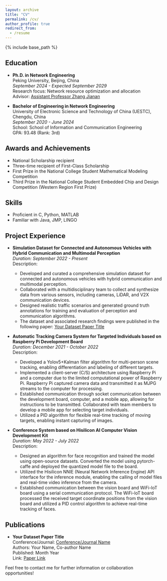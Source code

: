 ```yaml
---
layout: archive
title: "CV"
permalink: /cv/
author_profile: true
redirect_from:
  - /resume
---
```


{% include base_path %}

## Education

- **Ph.D. in Network Engineering**\
  Peking University, Beijing, China\
  *September 2024 - Expected September 2029*\
  Research focus: Network resource optimization and allocation\
  Advisor: [Assistant Professor Zhang Jianan](https://jianan-z.github.io)

- **Bachelor of Engineering in Network Engineering**\
  University of Electronic Science and Technology of China (UESTC), Chengdu, China\
  *September 2020 - June 2024*\
  School: School of Information and Communication Engineering\
  GPA: 93.48 (Rank: 3rd)

## Awards and Achievements

- National Scholarship recipient
- Three-time recipient of First-Class Scholarship
- First Prize in the National College Student Mathematical Modeling Competition
- Third Prize in the National College Student Embedded Chip and Design Competition (Western Region First Prize)

## Skills

- Proficient in C, Python, MATLAB
- Familiar with Java, JMP, LINGO

## Project Experience

- **Simulation Dataset for Connected and Autonomous Vehicles with Hybrid Communication and Multimodal Perception**\
  *Duration: September 2022 - Present*\
  Description:
  - Developed and curated a comprehensive simulation dataset for connected and autonomous vehicles with hybrid communication and multimodal perception.
  - Collaborated with a multidisciplinary team to collect and synthesize data from various sensors, including cameras, LiDAR, and V2X communication devices.
  - Designed realistic traffic scenarios and generated ground truth annotations for training and evaluation of perception and communication algorithms.
  - The dataset and associated research findings were published in the following paper: [Your Dataset Paper Title](https://example.com/dataset-paper)

- **Automatic Tracking Camera System for Targeted Individuals based on Raspberry Pi Development Board**\
  *Duration: December 2021 - October 2022*\
  Description:
  - Developed a Yolov5+Kalman filter algorithm for multi-person scene tracking, enabling differentiation and labeling of different targets.
  - Implemented a client-server (C/S) architecture using Raspberry Pi and a computer due to the limited computational power of Raspberry Pi. Raspberry Pi captured camera data and transmitted it as MJPG streams to the computer for processing.
  - Established communication through socket communication between the development board, computer, and a mobile app, allowing for instructions to be transmitted. Collaborated with team members to develop a mobile app for selecting target individuals.
  - Utilized a PID algorithm for flexible real-time tracking of moving targets, enabling instant capturing of images.

- **Conference System based on Hisilicon AI Computer Vision Development Kit**\
  *Duration: May 2022 - July 2022*\
  Description:
  - Designed an algorithm for face recognition and trained the model using open-source datasets. Converted the model using pytorch-caffe and deployed the quantized model file to the board.
  - Utilized the Hisilicon NNIE (Neural Network Inference Engine) API interface for the inference module, enabling the calling of model files and real-time video inference from the camera.
  - Established communication between the vision board and WiFi-loT board using a serial communication protocol. The WiFi-loT board processed the received target coordinate positions from the vision board and utilized a PID control algorithm to achieve real-time tracking of faces.

## Publications

- **Your Dataset Paper Title**\
  Conference/Journal: [Conference/Journal Name](https://example.com/conference-journal)\
  Authors: Your Name, Co-author Name\
  Published: Month Year\
  Link: [Paper Link](https://example.com/dataset-paper)

Feel free to contact me for further information or collaboration opportunities!

